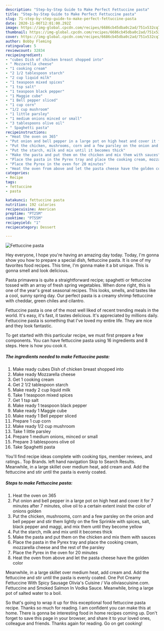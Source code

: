```yaml
---
description: "Step-by-Step Guide to Make Perfect Fettuccine pasta"
title: "Step-by-Step Guide to Make Perfect Fettuccine pasta"
slug: 71-step-by-step-guide-to-make-perfect-fettuccine-pasta
date: 2020-11-06T12:01:00.292Z
image: https://img-global.cpcdn.com/recipes/6686cb45dba0c2ad/751x532cq70/fettuccine-pasta-recipe-main-photo.jpg
thumbnail: https://img-global.cpcdn.com/recipes/6686cb45dba0c2ad/751x532cq70/fettuccine-pasta-recipe-main-photo.jpg
cover: https://img-global.cpcdn.com/recipes/6686cb45dba0c2ad/751x532cq70/fettuccine-pasta-recipe-main-photo.jpg
author: Bobby Fleming
ratingvalue: 5
reviewcount: 32834
recipeingredient:
- "cubes Dish of chicken breast shopped into"
- " Mozzarella cheese"
- "1 cooking cream"
- "2 1/2 tablespoon starch"
- "2 cup liquid milk"
- "1 teaspoon mixed spices"
- "1 tsp salt"
- "1 teaspoon black pepper"
- "1 Maggie cube"
- "1 Bell pepper sliced"
- "1 cup corn"
- "1/2 cup mushroom"
- "1 little parsley"
- "1 medium onions minced or small"
- "3 tablespoons olive oil"
- " Spaghetti pasta"
recipeinstructions:
- "Heat the oven on 365"
- "Put onion and bell pepper in a large pot on high heat and cover it for 7 minutes after 7 minutes, olive oil to a certain extent insist the color of onions golden"
- "Put the chicken, mushrooms, corn and a few parsley on the onion and bell pepper and stir them lightly on the fire Sprinkle with spices, salt, black pepper and maggi, and mix them until they become yellow"
- "Put the starch, milk and mix until it becomes thick"
- "Make the pasta and put them on the chicken and mix them with sauces"
- "Place the pasta in the Pyrex tray and place the cooking cream, mozzarella cheese and the rest of the parsley"
- "Place the Pyrex in the oven for 20 minutes"
- "Heat the oven from above and let the pasta cheese have the golden color"
categories:
- Recipe
tags:
- fettuccine
- pasta

katakunci: fettuccine pasta 
nutrition: 192 calories
recipecuisine: American
preptime: "PT25M"
cooktime: "PT55M"
recipeyield: "1"
recipecategory: Dessert

---
```



![Fettuccine pasta](https://img-global.cpcdn.com/recipes/6686cb45dba0c2ad/751x532cq70/fettuccine-pasta-recipe-main-photo.jpg)

Hey everyone, I hope you're having an amazing day today. Today, I'm gonna show you how to prepare a special dish, fettuccine pasta. It is one of my favorites food recipes. This time, I'm gonna make it a bit unique. This is gonna smell and look delicious.

Pasta primavera is quite a straightforward recipe; spaghetti or fettuccine tossed with an array of fresh spring vegetables. When done right, this is one of the year&#39;s great seasonal recipes. This looks, smells, and tastes like a cool, sunny spring day. Our perfect pasta is a creamy shrimp fettuccine with cheddar, green chiles and cilantro.

Fettuccine pasta is one of the most well liked of recent trending meals in the world. It's easy, it's fast, it tastes delicious. It's appreciated by millions daily. Fettuccine pasta is something that I've loved my entire life. They are nice and they look fantastic.


To get started with this particular recipe, we must first prepare a few components. You can have fettuccine pasta using 16 ingredients and 8 steps. Here is how you cook it.

<!--inarticleads1-->

##### The ingredients needed to make Fettuccine pasta:

1. Make ready cubes Dish of chicken breast shopped into
1. Make ready  Mozzarella cheese
1. Get 1 cooking cream
1. Get 2 1/2 tablespoon starch
1. Make ready 2 cup liquid milk
1. Take 1 teaspoon mixed spices
1. Get 1 tsp salt
1. Make ready 1 teaspoon black pepper
1. Make ready 1 Maggie cube
1. Make ready 1 Bell pepper sliced
1. Prepare 1 cup corn
1. Make ready 1/2 cup mushroom
1. Take 1 little parsley
1. Prepare 1 medium onions, minced or small
1. Prepare 3 tablespoons olive oil
1. Take  Spaghetti pasta


You&#39;ll find recipe ideas complete with cooking tips, member reviews, and ratings.. Top Brands. left hand navigation Skip to Search Results. Meanwhile, in a large skillet over medium heat, add cream and. Add the fettuccine and stir until the pasta is evenly coated. 

<!--inarticleads2-->

##### Steps to make Fettuccine pasta:

1. Heat the oven on 365
1. Put onion and bell pepper in a large pot on high heat and cover it for 7 minutes after 7 minutes, olive oil to a certain extent insist the color of onions golden
1. Put the chicken, mushrooms, corn and a few parsley on the onion and bell pepper and stir them lightly on the fire Sprinkle with spices, salt, black pepper and maggi, and mix them until they become yellow
1. Put the starch, milk and mix until it becomes thick
1. Make the pasta and put them on the chicken and mix them with sauces
1. Place the pasta in the Pyrex tray and place the cooking cream, mozzarella cheese and the rest of the parsley
1. Place the Pyrex in the oven for 20 minutes
1. Heat the oven from above and let the pasta cheese have the golden color


Meanwhile, in a large skillet over medium heat, add cream and. Add the fettuccine and stir until the pasta is evenly coated. One Pot Creamy Fettuccine With Spicy Sausage Olivia&#39;s Cuisine / Via oliviascuisine.com. Fettuccine and Smoked Salmon In Vodka Sauce. Meanwhile, bring a large pot of salted water to a boil. 

So that's going to wrap it up for this exceptional food fettuccine pasta recipe. Thanks so much for reading. I am confident you can make this at home. There is gonna be interesting food in home recipes coming up. Don't forget to save this page in your browser, and share it to your loved ones, colleague and friends. Thanks again for reading. Go on get cooking!
